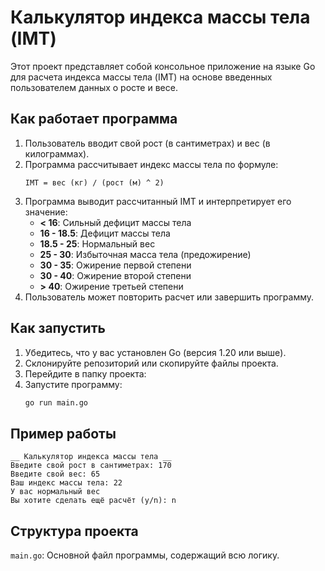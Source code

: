# Калькулятор индекса массы тела (IMT)

Этот проект представляет собой консольное приложение на языке Go для расчета индекса массы тела (IMT) на основе введенных пользователем данных о росте и весе.

## Как работает программа

1. Пользователь вводит свой рост (в сантиметрах) и вес (в килограммах).
2. Программа рассчитывает индекс массы тела по формуле:
   ```
   IMT = вес (кг) / (рост (м) ^ 2)
   ```
3. Программа выводит рассчитанный IMT и интерпретирует его значение:
   - **< 16**: Сильный дефицит массы тела
   - **16 - 18.5**: Дефицит массы тела
   - **18.5 - 25**: Нормальный вес
   - **25 - 30**: Избыточная масса тела (предожирение)
   - **30 - 35**: Ожирение первой степени
   - **30 - 40**: Ожирение второй степени
   - **> 40**: Ожирение третьей степени
4. Пользователь может повторить расчет или завершить программу.

## Как запустить

1. Убедитесь, что у вас установлен Go (версия 1.20 или выше).
2. Склонируйте репозиторий или скопируйте файлы проекта.
3. Перейдите в папку проекта:
4. Запустите программу:
   ```bash
   go run main.go
   ```

## Пример работы

```
__ Калькулятор индекса массы тела __
Введите свой рост в сантиметрах: 170
Введите свой вес: 65
Ваш индекс массы тела: 22
У вас нормальный вес
Вы хотите сделать ещё расчёт (y/n): n
```

## Структура проекта

`main.go`: Основной файл программы, содержащий всю логику.